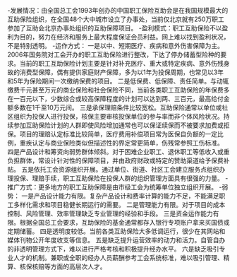 -发展情况：由全国总工会1993年创办的中国职工保险互助会是在我国规模最大的互助保险组织，在全国48个大中城市设立了办事处，当前仅北京就有250万职工参加了互助会北京办事处组织的互助保障项目。
-盈利模式：职工互助保险不以盈利为目的，努力在经济和服务上最大程度保证会员利益。网上难以找到盈利状况，不是特别透明。
-运作方式：
一是以中、短期医疗、疾病和意外伤害保障为主。2006年国务院对工会开办的职工互助保险进行整改，下达了停办储蓄型险种的要求。当前的职工互助保险计划主要是针对补充医疗、重大或特定疾病、意外伤残身故的消费型保障，偶有提供家庭财产保障，多为以1年为投保周期，也常见以3年和5年为保险期间一次缴纳保费的项目。
二是低保费、低保障、责任简单。与动辄缴费千元甚至万元的商业保险和社会保险不同，当前各类职工互助保险的年保费多在一百元以下，少数综合或较高保障程度的计划可以达到两、三百元，最高给付金额多数在1千至10万元间。
三是承保理赔条件比较宽松。互助保险通常以单位或社区组织为投保人进行投保，核保主要审核投保单位的参与率而非个体风险状况。持续参加互助保险计划的人群即使风险增加通常也可以保证续保而不被要求加费或拒保。项目的理赔认定标准比较简单，医疗费用补偿项目常为医保自负额的一定比例，重疾认定与商业保险类似但描述性的界定常更简单，伤残常参照工伤标准。
四是产品设计和筹资向弱势群体倾斜。对于困难企业职工、退休职工等低收入或重负担群体，常设计针对性的保障项目，并由政府财政或特定的赞助渠道给予保费补贴。
五是依托工会资源组织开展。通过单位、街道、社区工会建立服务点组织办理投保、理赔手续，职工互助保险在投保人群的组织管理方面具有很强的力量。
-推广方式：更多地方的职工互助保障是由市级工会为统筹单位独立组织开展。
-弱势：
一是产品设计能力有限。复杂产品设计和费率计算的能力不足，不能满足职工多样化需求和项目稳健长期运行的需要。
二是管理能力有限。对于项目的成本控制、风险管理、效率管理缺乏专业管理的经验和手段。
三是资金运作能力有限。根据全国总工会要求，互助保险的基金通常都存入银行专项账户拿来买国债或定期储蓄。
四是透明度较低。当前各类互助保险大多低调运行，很少在其网站和媒体刊物公开年度收支等信息。
五是缺乏提升运营效率的动力和活力。自管自办的非透明管理方式下，难以进行严格考核和积极提升经办水平。
六是缺乏吸引专业人才的机制。兼职或全职的经办人员薪酬参考工会系统标准，难以吸引管理、精算、核保核赔等方面的高层次人才。
